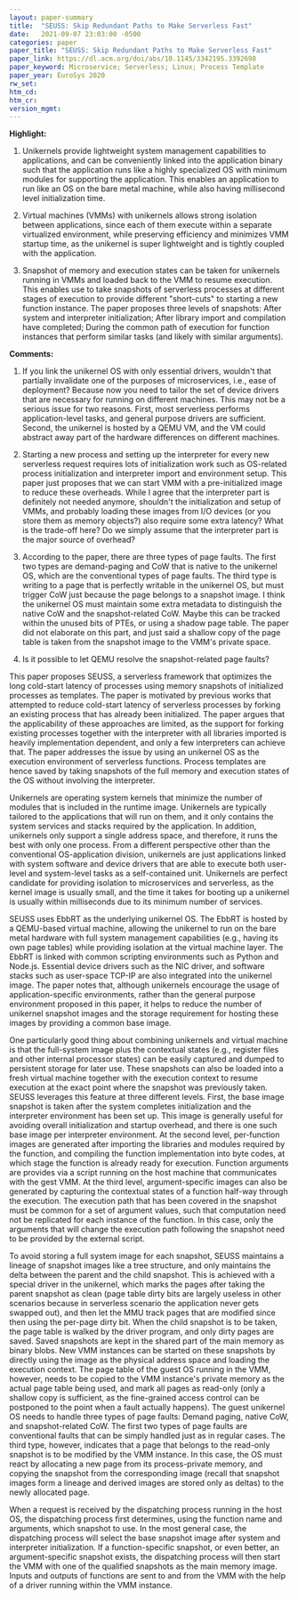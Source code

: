 ```yaml
---
layout: paper-summary
title:  "SEUSS: Skip Redundant Paths to Make Serverless Fast"
date:   2021-09-07 23:03:00 -0500
categories: paper
paper_title: "SEUSS: Skip Redundant Paths to Make Serverless Fast"
paper_link: https://dl.acm.org/doi/abs/10.1145/3342195.3392698
paper_keyword: Microservice; Serverless; Linux; Process Template
paper_year: EuroSys 2020
rw_set:
htm_cd:
htm_cr:
version_mgmt:
---
```


**Highlight:**

1. Unikernels provide lightweight system management capabilities to applications, and can be conveniently linked 
   into the application binary such that the application runs like a highly specialized OS with minimum modules
   for supporting the application.
   This enables an application to run like an OS on the bare metal machine, while also having millisecond level
   initialization time.

2. Virtual machines (VMMs) with unikernels allows strong isolation between applications, since each of them
   execute within a separate virtualized environment, while preserving efficiency and minimizes VMM startup time,
   as the unikernel is super lightweight and is tightly coupled with the application.

3. Snapshot of memory and execution states can be taken for unikernels running in VMMs and loaded back to the VMM
   to resume execution. 
   This enables use to take snapshots of serverless processes at different stages of execution to provide different
   "short-cuts" to starting a new function instance.
   The paper proposes three levels of snapshots: After system and interpreter initialization; After library import 
   and compilation have completed; During the common path of execution for function instances that perform
   similar tasks (and likely with similar arguments).

**Comments:**

1. If you link the unikernel OS with only essential drivers, wouldn't that partially invalidate one of the purposes 
   of microservices, i.e., ease of deployment? Because now you need to tailor the set of device drivers that are 
   necessary for running on different machines.
   This may not be a serious issue for two reasons. First, most serverless performs application-level tasks,
   and general purpose drivers are sufficient. Second, the unikernel is hosted by a QEMU VM, and the VM could
   abstract away part of the hardware differences on different machines.

2. Starting a new process and setting up the interpreter for every new serverless request requires lots of 
   initialization work such as OS-related process initialization and interpreter import and environment setup.
   This paper just proposes that we can start VMM with a pre-initialized image to reduce these overheads.
   While I agree that the interpreter part is definitely not needed anymore, shouldn't the initialization and 
   setup of VMMs, and probably loading these images from I/O devices (or you store them as memory objects?) 
   also require some extra latency? What is the trade-off here? Do we simply assume that the interpreter part
   is the major source of overhead?

3. According to the paper, there are three types of page faults. The first two types are demand-paging and 
   CoW that is native to the unikernel OS, which are the conventional types of page faults.
   The third type is writing to a page that is perfectly writable in the unikernel OS, but must trigger CoW
   just because the page belongs to a snapshot image. 
   I think the unikernel OS must maintain some extra metadata to distinguish the native CoW and the 
   snapshot-related CoW.
   Maybe this can be tracked within the unused bits of PTEs, or using a shadow page table. 
   The paper did not elaborate on this part, and just said a shallow copy of the page table is taken from the
   snapshot image to the VMM's private space.

4. Is it possible to let QEMU resolve the snapshot-related page faults? 

This paper proposes SEUSS, a serverless framework that optimizes the long cold-start latency of processes using 
memory snapshots of initialized processes as templates.
The paper is motivated by previous works that attempted to reduce cold-start latency of serverless processes 
by forking an existing process that has already been initialized. The paper argues that the applicability of these 
approaches are limited, as the support for forking existing processes together with the interpreter with all libraries
imported is heavily implementation dependent, and only a few interpreters can achieve that.
The paper addresses the issue by using an unikernel OS as the execution environment of serverless functions.
Process templates are hence saved by taking snapshots of the full memory and execution states of the OS without 
involving the interpreter.

Unikernels are operating system kernels that minimize the number of modules that is included in the runtime image.
Unikernels are typically tailored to the applications that will run on them, and it only contains the system 
services and stacks required by the application. 
In addition, unikernels only support a single address space, and therefore, it runs the best with only one process.
From a different perspective other than the conventional OS-application division, unikernels are just applications
linked with system software and device drivers that are able to execute both user-level and system-level tasks as 
a self-contained unit.
Unikernels are perfect candidate for providing isolation to microservices and serverless, as the kernel image is usually
small, and the time it takes for booting up a unikernel is usually within milliseconds due to its minimum
number of services.

SEUSS uses EbbRT as the underlying unikernel OS. The EbbRT is hosted by a QEMU-based virtual machine, allowing the 
unikernel to run on the bare metal hardware with full system management capabilities (e.g., having its own page 
tables) while providing isolation at the virtual machine layer.
The EbbRT is linked with common scripting environments such as Python and Node.js. Essential device drivers such as
the NIC driver, and software stacks such as user-space TCP-IP are also integrated into the unikernel image.
The paper notes that, although unikernels encourage the usage of application-specific environments, rather 
than the general purpose environment proposed in this paper, it helps to reduce the number of unikernel snapshot 
images and the storage requirement for hosting these images by providing a common base image.

One particularly good thing about combining unikernels and virtual machine is that the full-system image plus the 
contextual states (e.g., register files and other internal processor states) can be easily captured and dumped 
to persistent storage for later use. These snapshots can also be loaded into a fresh virtual machine together with
the execution context to resume execution at the exact point where the snapshot was previously taken.
SEUSS leverages this feature at three different levels. First, the base image snapshot is taken after the system
completes initialization and the interpreter environment has been set up. This image is generally useful for 
avoiding overall initialization and startup overhead, and there is one such base image per interpreter environment.
At the second level, per-function images are generated after importing the libraries and modules required by the
function, and compiling the function implementation into byte codes, at which stage the function is already ready for execution. Function arguments are provides via a script running on the host machine that communicates with the gest VMM.
At the third level, argument-specific images can also be generated by capturing the contextual states of a function
half-way through the execution. The execution path that has been covered in the snapshot must be 
common for a set of argument values, such that computation need not be replicated for each instance of the function.
In this case, only the arguments that will change the execution path following the snapshot need to be provided by the 
external script.

To avoid storing a full system image for each snapshot, SEUSS maintains a lineage of snapshot images like a tree
structure, and only maintains the delta between the parent and the child snapshot. 
This is achieved with a special driver in the unikernel, which marks the pages after taking the parent snapshot 
as clean (page table dirty bits are largely useless in other scenarios because in serverless scenario the
application never gets swapped out), and then let the MMU track pages that are modified since then using the per-page
dirty bit. When the child snapshot is to be taken, the page table is walked by the driver program, and only dirty
pages are saved. 
Saved snapshots are kept in the shared part of the main memory as binary blobs. New VMM instances can be started 
on these snapshots by directly using the image as the physical address space and loading the execution context.
The page table of the guest OS running in the VMM, however, needs to be copied to the VMM instance's private memory
as the actual page table being used, and mark all pages as read-only (only a shallow copy is sufficient, as the 
fine-grained access control can be postponed to the point when a fault actually happens).
The guest unikernel OS needs to handle three types of page faults: Demand paging, native CoW, and snapshot-related CoW.
The first two types of page faults are conventional faults that can be simply handled just as in regular cases.
The third type, however, indicates that a page that belongs to the read-only snapshot is to be modified by the 
VMM instance. In this case, the OS must react by allocating a new page from its process-private memory, and copying 
the snapshot from the corresponding image (recall that snapshot images form a lineage and derived images are stored
only as deltas) to the newly allocated page. 

When a request is received by the dispatching process running in the host OS, the dispatching process first determines,
using the function name and arguments, which snapshot to use. In the most general case, the dispatching process
will select the base snapshot image after system and interpreter initialization.
If a function-specific snapshot, or even better, an argument-specific snapshot exists, the dispatching process will
then start the VMM with one of the qualified snapshots as the main memory image.
Inputs and outputs of functions are sent to and from the VMM with the help of a driver running within the VMM instance.
